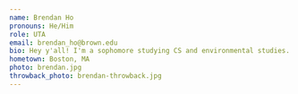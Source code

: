 ```yaml
---
name: Brendan Ho
pronouns: He/Him
role: UTA 
email: brendan_ho@brown.edu
bio: Hey y'all! I'm a sophomore studying CS and environmental studies. I like high places, poetry, and music of all kinds. When I'm not sitting and thinking, I'm just sitting.
hometown: Boston, MA
photo: brendan.jpg
throwback_photo: brendan-throwback.jpg
---
```

